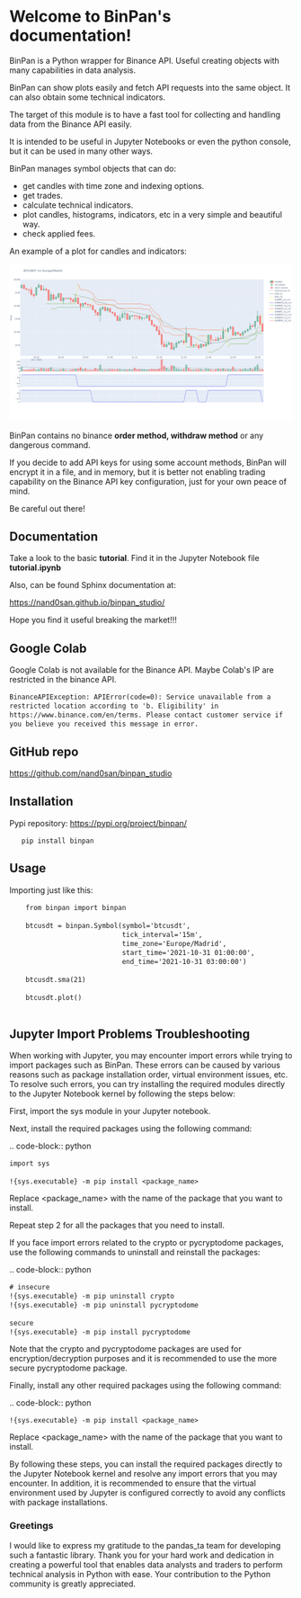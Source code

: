 Welcome to BinPan's documentation!
==================================

BinPan is a Python wrapper for Binance API. Useful creating objects with many capabilities in data analysis.

BinPan can show plots easily and fetch API requests into the same object. It can also obtain some technical indicators.

The target of this module is to have a fast tool for collecting and handling data from the Binance API easily.

It is intended to be useful in Jupyter Notebooks or even the python console, but it can be used in
many other ways.

BinPan manages symbol objects that can do:

- get candles with time zone and indexing options.
- get trades.
- calculate technical indicators.
- plot candles, histograms, indicators, etc in a very simple and beautiful way.
- check applied fees.

An example of a plot for candles and indicators:

![](https://raw.githubusercontent.com/nand0san/binpan_studio/main/docs/images/candles.png)


BinPan contains no binance **order method, withdraw method** or any dangerous command.

If you decide to add API keys for using some account methods, BinPan will encrypt it in a file, and in memory,
but it is better not enabling trading capability on the Binance API key configuration, just for your own peace of mind.

Be careful out there!


Documentation
-------------
Take a look to the basic **tutorial**. Find it in the Jupyter Notebook file **tutorial.ipynb**

Also, can be found Sphinx documentation at: 

https://nand0san.github.io/binpan_studio/

Hope you find it useful breaking the market!!!

Google Colab
-------------------------------

Google Colab is not available for the Binance API. Maybe Colab's IP are restricted in the binance API.
```
BinanceAPIException: APIError(code=0): Service unavailable from a restricted location according to 'b. Eligibility' in https://www.binance.com/en/terms. Please contact customer service if you believe you received this message in error.
```

GitHub repo
-----------

https://github.com/nand0san/binpan_studio


Installation
------------
Pypi repository: https://pypi.org/project/binpan/

```
   pip install binpan
```

Usage
-----

Importing just like this:

```
    from binpan import binpan

    btcusdt = binpan.Symbol(symbol='btcusdt',
                            tick_interval='15m',
                            time_zone='Europe/Madrid',
                            start_time='2021-10-31 01:00:00',
                            end_time='2021-10-31 03:00:00')
                            
    btcusdt.sma(21)
    
    btcusdt.plot()
    
```

Jupyter Import Problems Troubleshooting
---------------------------------------

When working with Jupyter, you may encounter import errors while trying to import packages such as BinPan. These errors can be caused by various reasons such as package installation order, virtual environment issues, etc. To resolve such errors, you can try installing the required modules directly to the Jupyter Notebook kernel by following the steps below:

First, import the sys module in your Jupyter notebook.

Next, install the required packages using the following command:

.. code-block:: python

    import sys

    !{sys.executable} -m pip install <package_name>

Replace <package_name> with the name of the package that you want to install.

Repeat step 2 for all the packages that you need to install.

If you face import errors related to the crypto or pycryptodome packages, use the following commands to uninstall and reinstall
the packages:

.. code-block:: python

    # insecure
    !{sys.executable} -m pip uninstall crypto
    !{sys.executable} -m pip uninstall pycryptodome

    secure
    !{sys.executable} -m pip install pycryptodome

Note that the crypto and pycryptodome packages are used for encryption/decryption purposes and it is recommended to use the more secure pycryptodome package.

Finally, install any other required packages using the following command:

.. code-block:: python

    !{sys.executable} -m pip install <package_name>

Replace <package_name> with the name of the package that you want to install.

By following these steps, you can install the required packages directly to the Jupyter Notebook kernel and resolve any import
errors that you may encounter. In addition, it is recommended to ensure that the virtual environment used by Jupyter is
configured correctly to avoid any conflicts with package installations.

### Greetings
I would like to express my gratitude to the pandas_ta team for developing such a fantastic library. 
Thank you for your hard work and dedication in creating a powerful tool that enables data analysts and 
traders to perform technical analysis in Python with ease. Your contribution to the Python community is 
greatly appreciated.
